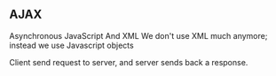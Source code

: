 ## AJAX
Asynchronous
JavaScript
And
XML
We don't use XML much anymore; instead we use Javascript objects

Client send request to server, and server sends back a response.